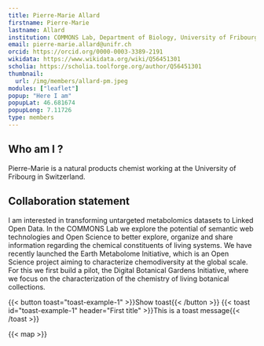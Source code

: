 ```yaml
---
title: Pierre-Marie Allard
firstname: Pierre-Marie
lastname: Allard
institution: COMMONS Lab, Department of Biology, University of Fribourg, Switzerland
email: pierre-marie.allard@unifr.ch
orcid: https://orcid.org/0000-0003-3389-2191
wikidata: https://www.wikidata.org/wiki/Q56451301
scholia: https://scholia.toolforge.org/author/Q56451301
thumbnail:
  url: /img/members/allard-pm.jpeg
modules: ["leaflet"]
popup: "Here I am"
popupLat: 46.681674
popupLong: 7.11726
type: members
---
```



## Who am I ?

Pierre-Marie is a natural products chemist working at the University of Fribourg in Switzerland.

## Collaboration statement

I am interested in transforming untargeted metabolomics datasets to Linked Open Data. In the COMMONS Lab we explore the potential of semantic web technologies and Open Science to better explore, organize and share information regarding the chemical constituents of living systems. We have recently launched the Earth Metabolome Initiative, which is an Open Science project aiming to characterize chemodiversity at the global scale. For this we first build a pilot, the Digital Botanical Gardens Initiative, where we focus on the characterization of the chemistry of living botanical collections.

{{< button toast="toast-example-1" >}}Show toast{{< /button >}}
{{< toast id="toast-example-1" header="First title" >}}This is a toast message{{< /toast >}}

{{< map >}}
